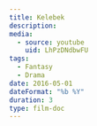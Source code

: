 ```yaml
---
title: Kelebek
description:
media:
  - source: youtube
    uid: LhPzDNdbwFU
tags:
  - Fantasy
  - Drama
date: 2016-05-01
dateFormat: "%b %Y"
duration: 3
type: film-doc
---
```

